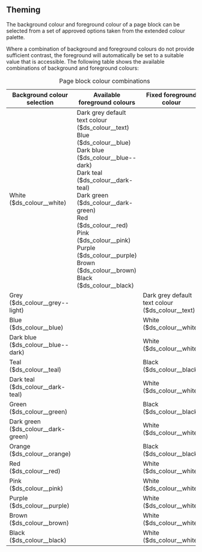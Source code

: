 ## Theming

The background colour and foreground colour of a page block can be selected from a set of approved options taken from the extended colour palette. 

Where a combination of background and foreground colours do not provide sufficient contrast, the foreground will automatically be set to a suitable value that is accessible. The following table shows the available combinations of background and foreground colours:

<table>
    <caption>Page block colour combinations</caption>
    <thead>
        <tr>
            <th>Background colour selection</th>
            <th>Available foreground colours</th>
            <th>Fixed foreground colour</th>
        </tr>
    </thead>
    <tbody>
        <tr>
            <td>White ($ds_colour__white)</td>
            <td>Dark grey default text colour ($ds_colour__text)<br>
                Blue ($ds_colour__blue)<br>
                Dark blue ($ds_colour__blue--dark)<br>
                Dark teal ($ds_colour__dark-teal)<br>
                Dark green ($ds_colour__dark-green)<br>
                Red ($ds_colour__red)<br>
                Pink ($ds_colour__pink)<br>
                Purple ($ds_colour__purple)<br>
                Brown ($ds_colour__brown)<br>
                Black ($ds_colour__black)</td>
            <td></td>
        </tr>
        <tr>
            <td>Grey ($ds_colour__grey--light)</td>
            <td></td>
            <td>Dark grey default text colour ($ds_colour__text)</td>
        </tr>
        <tr>
            <td>Blue ($ds_colour__blue)</td>
            <td></td>
            <td>White ($ds_colour__white)</td>
        </tr>
        <tr>
            <td>Dark blue ($ds_colour__blue--dark)</td>
            <td></td>
            <td>White ($ds_colour__white)</td>
        </tr>
        <tr>
            <td>Teal ($ds_colour__teal)</td>
            <td></td>
            <td>Black ($ds_colour__black)</td>
        </tr>
        <tr>
            <td>Dark teal ($ds_colour__dark-teal)</td>
            <td></td>
            <td>White ($ds_colour__white)</td>
        </tr>
        <tr>
            <td>Green ($ds_colour__green)</td>
            <td></td>
            <td>Black ($ds_colour__black)</td>
        </tr>
        <tr>
            <td>Dark green ($ds_colour__dark-green)</td>
            <td></td>
            <td>White ($ds_colour__white)</td>
        </tr>
        <tr>
            <td>Orange ($ds_colour__orange)</td>
            <td></td>
            <td>Black ($ds_colour__black)</td>
        </tr>
        <tr>
            <td>Red ($ds_colour__red)</td>
            <td></td>
            <td>White ($ds_colour__white)</td>
        </tr>
        <tr>
            <td>Pink ($ds_colour__pink)</td>
            <td></td>
            <td>White ($ds_colour__white)</td>
        </tr>
        <tr>
            <td>Purple ($ds_colour__purple)</td>
            <td></td>
            <td>White ($ds_colour__white)</td>
        </tr>
        <tr>
            <td>Brown ($ds_colour__brown)</td>
            <td></td>
            <td>White ($ds_colour__white)</td>
        </tr>
        <tr>
            <td>Black ($ds_colour__black)</td>
            <td></td>
            <td>White ($ds_colour__white)</td>
        </tr>
    </tbody>
</table>